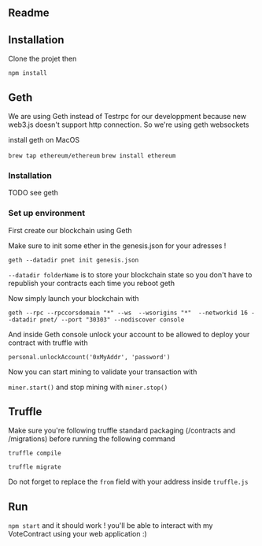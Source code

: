 ## Readme



## Installation

Clone the projet then

`npm install`


## Geth

We are using Geth instead of Testrpc for our developpment because new web3.js doesn't support http connection. So we're using geth websockets

install geth on MacOS

`brew tap ethereum/ethereum`
`brew install ethereum`

### Installation

TODO see geth

### Set up environment

First create our blockchain using Geth

Make sure to init some ether in the genesis.json for your adresses !

`geth --datadir pnet init genesis.json`

`--datadir folderName` is to store your blockchain state so you don't have to republish your contracts each time you reboot geth

Now simply launch your blockchain with

`geth --rpc --rpccorsdomain "*" --ws  --wsorigins "*"  --networkid 16 --datadir pnet/ --port "30303" --nodiscover console`

And inside Geth console unlock your account to be allowed to deploy your contract with truffle with

`personal.unlockAccount('0xMyAddr', 'password')`

Now you can start mining to validate your transaction with

`miner.start()` and stop mining with `miner.stop()`

## Truffle

Make sure you're following truffle standard packaging (/contracts and /migrations) before running the following command

`truffle compile`

`truffle migrate`

Do not forget to replace the `from` field with your address inside `truffle.js`

## Run

`npm start` and it should work ! you'll be able to interact with my VoteContract using your web application :)